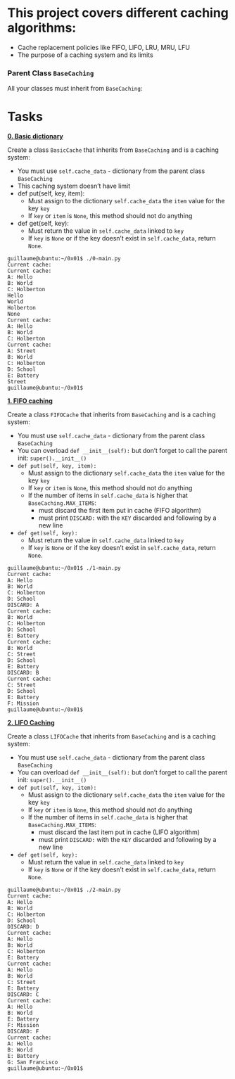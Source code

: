 # This project covers different caching algorithms:
- Cache replacement policies like FIFO, LIFO, LRU, MRU, LFU
- The  purpose of a caching system and its limits

### Parent Class `BaseCaching`
All your classes must inherit from `BaseCaching`:

# Tasks

**[0. Basic dictionary](./0-basic_cache.py)**

Create a class `BasicCache` that inherits from `BaseCaching` and is a caching system:
- You must use `self.cache_data` - dictionary from the parent class `BaseCaching`
- This caching system doesn’t have limit
- def put(self, key, item):
    - Must assign to the dictionary `self.cache_data` the `item` value for the key `key`
    - If `key` or `item` is `None`, this method should not do anything
- def get(self, key):
    - Must return the value in `self.cache_data` linked to `key`
    - If `key` is `None` or if the key doesn’t exist in `self.cache_data`, return `None`.

```
guillaume@ubuntu:~/0x01$ ./0-main.py
Current cache:
Current cache:
A: Hello
B: World
C: Holberton
Hello
World
Holberton
None
Current cache:
A: Hello
B: World
C: Holberton
Current cache:
A: Street
B: World
C: Holberton
D: School
E: Battery
Street
guillaume@ubuntu:~/0x01$ 
```

**[1. FIFO caching](./1-fifo_cache.py)**

Create a class `FIFOCache` that inherits from `BaseCaching` and is a caching system:
- You must use `self.cache_data` - dictionary from the parent class `BaseCaching`
- You can overload `def __init__(self):` but don’t forget to call the parent init: `super().__init__()`
- `def put(self, key, item):`
    - Must assign to the dictionary `self.cache_data` the `item` value for the key `key`
    - If `key` or `item` is `None`, this method should not do anything
    - If the number of items in `self.cache_data` is higher that `BaseCaching.MAX_ITEMS`:
        - must discard the first item put in cache (FIFO algorithm)
        - must print `DISCARD:` with the `KEY` discarded and following by a new line
- `def get(self, key):`
    - Must return the value in `self.cache_data` linked to `key`
    - If `key` is `None` or if the key doesn’t exist in `self.cache_data`, return `None`.

```
guillaume@ubuntu:~/0x01$ ./1-main.py
Current cache:
A: Hello
B: World
C: Holberton
D: School
DISCARD: A
Current cache:
B: World
C: Holberton
D: School
E: Battery
Current cache:
B: World
C: Street
D: School
E: Battery
DISCARD: B
Current cache:
C: Street
D: School
E: Battery
F: Mission
guillaume@ubuntu:~/0x01$ 
```

**[2. LIFO Caching](./2-lifo_cache.py)**

Create a class `LIFOCache` that inherits from `BaseCaching` and is a caching system:
- You must use `self.cache_data` - dictionary from the parent class `BaseCaching`
- You can overload `def __init__(self):` but don’t forget to call the parent init: `super().__init__()`
- `def put(self, key, item):`
    - Must assign to the dictionary `self.cache_data` the `item` value for the key `key`
    - If `key` or `item` is `None`, this method should not do anything
    - If the number of items in `self.cache_data` is higher that `BaseCaching.MAX_ITEMS`:
        - must discard the last item put in cache (LIFO algorithm)
        - must print `DISCARD:` with the `KEY` discarded and following by a new line
- `def get(self, key):`
    - Must return the value in `self.cache_data` linked to `key`
    - If `key` is `None` or if the key doesn’t exist in `self.cache_data`, return `None`.

```
guillaume@ubuntu:~/0x01$ ./2-main.py
Current cache:
A: Hello
B: World
C: Holberton
D: School
DISCARD: D
Current cache:
A: Hello
B: World
C: Holberton
E: Battery
Current cache:
A: Hello
B: World
C: Street
E: Battery
DISCARD: C
Current cache:
A: Hello
B: World
E: Battery
F: Mission
DISCARD: F
Current cache:
A: Hello
B: World
E: Battery
G: San Francisco
guillaume@ubuntu:~/0x01$ 
```